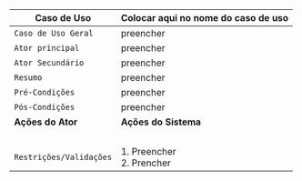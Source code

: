 

Caso de Uso| Colocar aqui no nome do caso de uso
 --- | --- 
`Caso de Uso Geral` | preencher
`Ator principal` | preencher
`Ator Secundário` | preencher
`Resumo` | preencher
`Pré-Condições` | preencher
`Pós-Condições` | preencher
**Ações do Ator** | **Ações do Sistema**
&nbsp; | &nbsp;
`Restrições/Validações` | 1. Preencher <br> 2. Prencher

